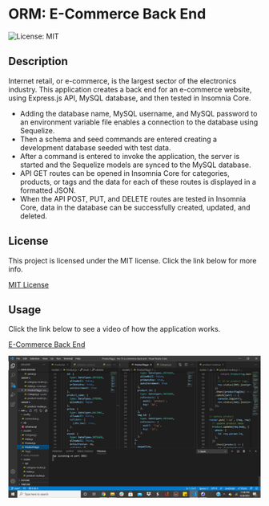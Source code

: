 # ORM: E-Commerce Back End
![License: MIT](https://img.shields.io/badge/License-MIT-yellow.svg)

## Description
Internet retail, or e-commerce, is the largest sector of the electronics industry. This application creates a back end for an e-commerce website, using Express.js API, MySQL database, and then tested in Insomnia Core. 
- Adding the database name, MySQL username, and MySQL password to an environment variable file enables a connection to the database using Sequelize. 
- Then a schema and seed commands are entered creating a development database seeded with test data. 
- After a command is entered to invoke the application, the server is started and the Sequelize models are synced to the MySQL database.
- API GET routes can be opened in Insomnia Core for categories, products, or tags and the data for each of these routes is displayed in a formatted JSON.
- When the API POST, PUT, and DELETE routes are tested in Insomnia Core, data in the database can be successfully created, updated, and deleted.

## License
This project is licensed under the MIT license. Click the link below for more info.

[MIT License](https://opensource.org/licenses/MIT)

## Usage
Click the link below to see a video of how the application works.

[E-Commerce Back End](url.com)

![demo pic 1](Assets/demo-pic.png)
